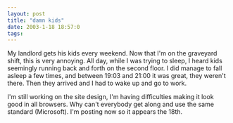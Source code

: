 ```yaml
---
layout: post
title: "damn kids"
date: 2003-1-18 18:57:0
tags: 
---
```


My landlord gets his kids every weekend. Now that I'm on the graveyard shift, this is very annoying. All day, while I was trying to sleep, I heard kids seemingly running back and forth on the second floor. I did manage to fall asleep a few times, and between 19:03 and 21:00 it was great, they weren't there. Then they arrived and I had to wake up and go to work.





I'm still working on the site design, I'm having difficulties making it look good in all browsers. Why can't everybody get along and use the same standard (Microsoft). I'm posting now so it appears the 18th.




